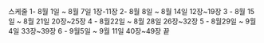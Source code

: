 스케줄
1-  8월 1일 ~ 8월 7일 1장-11장
2-  8월 8일 ~ 8월 14일 12장~19장
3 - 8월 15일 ~ 8월 21일 20장~25장
4 - 8월22일 ~ 8월 28일 26장~32장
5 - 8월29일 ~ 9월 4일 33장~39장
6 - 9월5일 ~ 9월 11일 40장~49장 끝